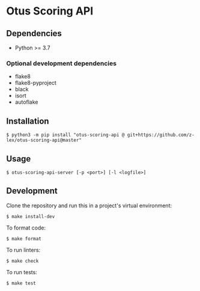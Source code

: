 # Otus Scoring API

## Dependencies

* Python >= 3.7

### Optional development dependencies

* flake8
* flake8-pyproject
* black
* isort
* autoflake

## Installation

```shell
$ python3 -m pip install "otus-scoring-api @ git+https://github.com/z-lex/otus-scoring-api@master"
```

## Usage

```shell
$ otus-scoring-api-server [-p <port>] [-l <logfile>]
```

## Development

Clone the repository and run this in a project's virtual environment:

```shell
$ make install-dev
```

To format code:

```shell
$ make format
```

To run linters:

```shell
$ make check
```

To run tests:

```shell
$ make test
```


